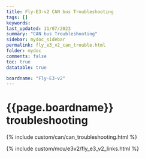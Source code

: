 ```yaml
---
title: Fly-E3-v2 CAN bus Troubleshooting
tags: []
keywords: 
last_updated: 11/07/2023
summary: "CAN bus Troubleshooting"
sidebar: mydoc_sidebar
permalink: fly_e3_v2_can_trouble.html
folder: mydoc
comments: false
toc: true
datatable: true

boardname: "Fly-E3-v2" 
---
```

# {{page.boardname}} troubleshooting

{% include custom/can/can_troubleshooting.html %}

{% include custom/mcu/e3v2/fly_e3_v2_links.html %}